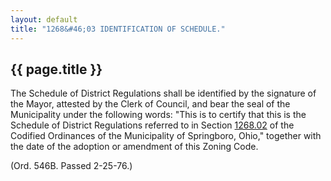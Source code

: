 ```yaml
---
layout: default 
title: "1268&#46;03 IDENTIFICATION OF SCHEDULE."
---
```


{{ page.title }}
----------------

The Schedule of District Regulations shall be identified by the
signature of the Mayor, attested by the Clerk of Council, and bear the
seal of the Municipality under the following words: "This is to certify
that this is the Schedule of District Regulations referred to in Section
[1268.02](508865cd.html) of the Codified Ordinances of the Municipality
of Springboro, Ohio," together with the date of the adoption or
amendment of this Zoning Code.

(Ord. 546B. Passed 2-25-76.)


